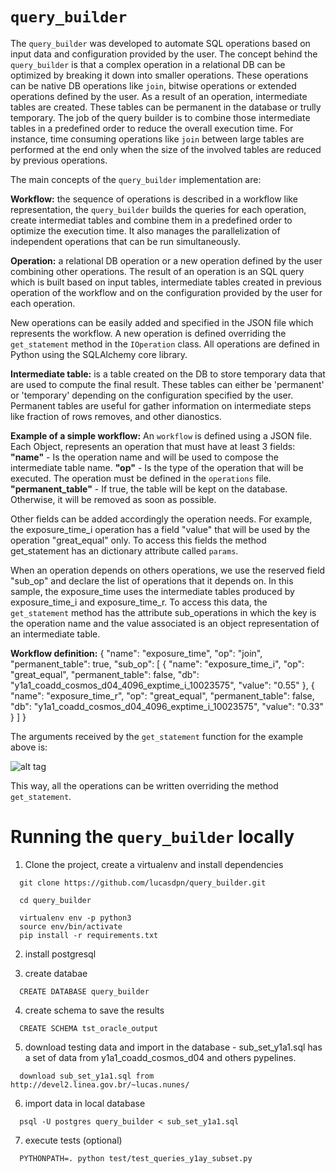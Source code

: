 # `query_builder`

The `query_builder` was developed to automate SQL operations based on input data and configuration provided by the user. The concept behind the `query_builder` is that a complex operation in a relational DB can be optimized by breaking it down into smaller operations. These operations can be native DB operations like `join`, bitwise operations or extended operations defined by the user. As a result of an operation, intermediate tables are created. These tables can be permanent in the database or trully temporary. The job of the query builder is to combine those intermediate tables in a predefined order to reduce the overall execution time. For instance, time consuming operations like `join` between large tables are performed at the end only when the size of the involved tables are reduced by previous operations. 

The main concepts of the `query_builder` implementation are:

**Workflow:** the sequence of operations is described in a workflow like representation, the `query_builder` builds the queries for each operation, create intermediat tables and combine them in a predefined order to optimize the execution time. It also manages the parallelization of independent operations that can be run simultaneously.

**Operation:**  a relational DB operation or a new operation defined by the user combining other operations. The result of an operation is an SQL query which is built based on input tables, intermediate tables created in previous operation of the workflow and on the configuration provided by the user for each operation. 

New operations can be easily added and specified in the JSON file which represents the workflow. A new operation is defined overriding the `get_statement` method in the `IOperation` class. All operations are defined in Python using the SQLAlchemy core library.

**Intermediate table:** is a table created on the DB to store temporary data that are used to compute the final result. These tables can either be 'permanent' or 'temporary' depending on the configuration specified by the user. Permanent tables are useful for gather information on intermediate steps like fraction of rows removes, and other dianostics.

**Example of a simple workflow:**
An `workflow` is defined using a JSON file. Each Object, represents an operation that must have at least 3 fields:
**"name"** - Is the operation name and will be used to compose the intermediate table name. 
**"op"** - Is the type of the operation that will be executed. The operation must be defined in the `operations` file.
**"permanent_table"** - If true, the table will be kept on the database. Otherwise, it will be removed as soon as possible.

Other fields can be added accordingly the operation needs. For example, the exposure_time_i operation has a field "value" that will be used by the operation "great_equal" only. To access this fields the method get_statement has an dictionary attribute called `params`.

When an operation depends on others operations, we use the reserved field "sub_op" and declare the list of operations that it depends on. In this sample, the exposure_time uses the intermediate tables produced by exposure_time_i and exposure_time_r. To access this data, the `get_statement` method has the attribute sub_operations in which the key is the operation name and the value associated is an object representation of an intermediate table.

**Workflow definition:**
{
  "name": "exposure_time",
  "op": "join", 
  "permanent_table": true,
  "sub_op": [
    {
      "name": "exposure_time_i",
      "op": "great_equal", 
	  "permanent_table": false,
	  "db": "y1a1_coadd_cosmos_d04_4096_exptime_i_10023575",
      "value": "0.55"
    }, 
    {
      "name": "exposure_time_r",
      "op": "great_equal",
	  "permanent_table": false,
      "db": "y1a1_coadd_cosmos_d04_4096_exptime_i_10023575",
      "value": "0.33"
    }
  ]
}

The arguments received by the `get_statement` function for the example above is:

![alt tag](https://cloud.githubusercontent.com/assets/6139408/22945147/4f5babe4-f2da-11e6-9e99-40d31997efe8.jpg)

This way, all the operations can be written overriding the method `get_statement`.

# Running the `query_builder` locally

1. Clone the project, create a virtualenv and install dependencies
```
  git clone https://github.com/lucasdpn/query_builder.git

  cd query_builder

  virtualenv env -p python3
  source env/bin/activate
  pip install -r requirements.txt
```

2. install postgresql

3. create databae
```
  CREATE DATABASE query_builder
```

4. create schema to save the results
```
  CREATE SCHEMA tst_oracle_output
```

5. download testing data and import in the database - sub_set_y1a1.sql has a set of data from y1a1_coadd_cosmos_d04 and others pypelines.
```
  download sub_set_y1a1.sql from http://devel2.linea.gov.br/~lucas.nunes/
```

6. import data in local database
```
  psql -U postgres query_builder < sub_set_y1a1.sql
```

7. execute tests (optional)
```
  PYTHONPATH=. python test/test_queries_y1ay_subset.py
```

